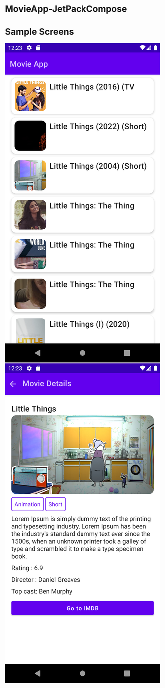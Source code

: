 # MovieApp-JetPackCompose

# Sample Screens
![MovieList Screen](screenshot/Screenshot_1659293606.png)
![MovieDetails Screen](screenshot/Screenshot_1659293609.png)

